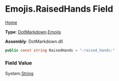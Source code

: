 # Emojis\.RaisedHands Field

[Home](../../../README.md)

**Type**: [DotMarkdown](../../README.md)\.[Emojis](../README.md)

**Assembly**: DotMarkdown\.dll

```csharp
public const string RaisedHands = ":raised_hands:"
```

### Field Value

System\.[String](https://docs.microsoft.com/en-us/dotnet/api/system.string)